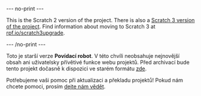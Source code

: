 --- no-print ---

This is the Scratch 2 version of the project. There is also a [Scratch 3 version of the project](https://projects.raspberrypi.org/cs-CZ/projects/chatbot).
Find information about moving to Scratch 3 at [rpf.io/scratch3upgrade](https://rpf.io/scratch3upgrade).

--- /no-print ---

Toto je starší verze **Povídací robot**. V této chvíli neobsahuje nejnovější obsah ani uživatelsky přívětivé funkce webu projektů. Před archivací bude tento projekt dočasně k dispozici ve starém formátu [zde](images/ChatBot.pdf). 

Potřebujeme vaši pomoc při aktualizaci a překladu projektů! Pokud nám chcete pomoci, prosím [dejte nám vědět](https://rpf.io/translators).
